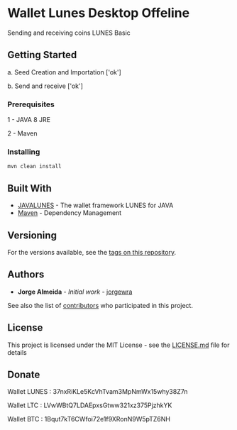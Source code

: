 # Wallet Lunes Desktop Offeline

Sending and receiving coins LUNES Basic

## Getting Started

a. Seed Creation and Importation ['ok']

b. Send and receive ['ok']


### Prerequisites

1 - JAVA 8 JRE

2 - Maven

### Installing

```
mvn clean install
```

## Built With

* [JAVALUNES](https://github.com/Lunes-platform/lunesJava) - The wallet framework LUNES for JAVA
* [Maven](https://maven.apache.org/) - Dependency Management

## Versioning

For the versions available, see the [tags on this repository](https://github.com/Jorgewra/DesktopLunesWallet/tags). 

## Authors

* **Jorge Almeida** - *Initial work* - [jorgewra](https://github.com/Jorgewra)

See also the list of [contributors](https://github.com/Jorgewra/DesktopLunesWallet/contributors) who participated in this project.

## License

This project is licensed under the MIT License - see the [LICENSE.md](LICENSE.md) file for details

## Donate

Wallet LUNES : 37nxRiKLe5KcVhTvam3MpNmWx15why38Z7n

Wallet LTC : LVwWBtQ7LDAEpxsGtww321xz375PjzhkYK

Wallet BTC : 1Bqut7kT6CWfoi72e1f9XRonN9W5pTZ6NH


